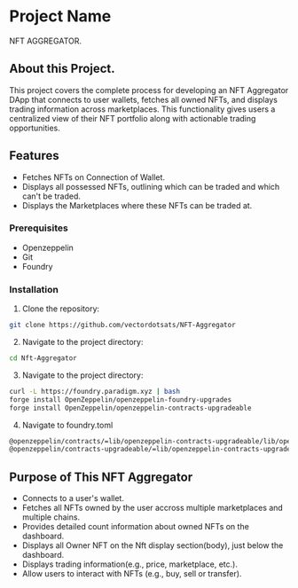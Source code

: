 # Project Name

NFT AGGREGATOR.

## About this Project.

This project covers the complete process for developing an NFT Aggregator DApp that connects to user wallets, fetches all owned NFTs, and displays trading information across marketplaces. This functionality gives users a centralized view of their NFT portfolio along with actionable trading opportunities.

## Features

- Fetches NFTs on Connection of Wallet.
- Displays all possessed NFTs, outlining which can be traded and which can't be traded.
- Displays the Marketplaces where these NFTs can be traded at.

### Prerequisites

- Openzeppelin
- Git
- Foundry

### Installation

1. Clone the repository:

```bash
git clone https://github.com/vectordotsats/NFT-Aggregator
```

2. Navigate to the project directory:

```bash
cd Nft-Aggregator
```

3. Navigate to the project directory:

```bash
curl -L https://foundry.paradigm.xyz | bash
forge install OpenZeppelin/openzeppelin-foundry-upgrades
forge install OpenZeppelin/openzeppelin-contracts-upgradeable
```

4. Navigate to foundry.toml

```bash
@openzeppelin/contracts/=lib/openzeppelin-contracts-upgradeable/lib/openzeppelin-contracts/contracts/,
@openzeppelin/contracts-upgradeable/=lib/openzeppelin-contracts-upgradeable/contracts/
```

## Purpose of This NFT Aggregator

- Connects to a user's wallet.
- Fetches all NFTs owned by the user accross multiple marketplaces and multiple chains.
- Provides detailed count information about owned NFTs on the dashboard.
- Displays all Owner NFT on the Nft display section(body), just below the dashboard.
- Displays trading information(e.g., price, marketplace, etc.).
- Allow users to interact with NFTs (e.g., buy, sell or transfer).
